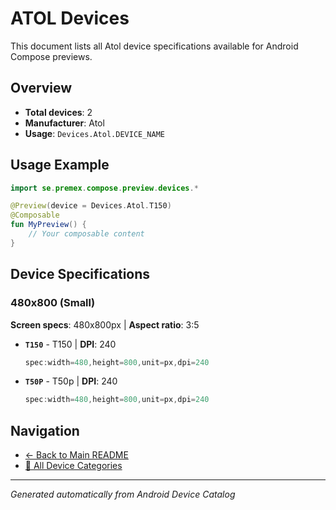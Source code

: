 # ATOL Devices

This document lists all Atol device specifications available for Android Compose previews.

## Overview

- **Total devices**: 2
- **Manufacturer**: Atol
- **Usage**: `Devices.Atol.DEVICE_NAME`

## Usage Example

```kotlin
import se.premex.compose.preview.devices.*

@Preview(device = Devices.Atol.T150)
@Composable
fun MyPreview() {
    // Your composable content
}
```

## Device Specifications

### 480x800 (Small)

**Screen specs**: 480x800px | **Aspect ratio**: 3:5

- **`T150`** - T150 | **DPI**: 240
  ```kotlin
  spec:width=480,height=800,unit=px,dpi=240
  ```

- **`T50P`** - T50p | **DPI**: 240
  ```kotlin
  spec:width=480,height=800,unit=px,dpi=240
  ```

## Navigation

- [← Back to Main README](../../README.md)
- [📱 All Device Categories](../README.md)

---
*Generated automatically from Android Device Catalog*
